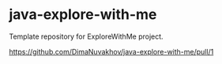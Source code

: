 # java-explore-with-me
Template repository for ExploreWithMe project.

https://github.com/DimaNuvakhov/java-explore-with-me/pull/1
